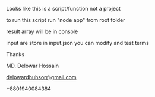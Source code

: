 Looks like this is a script/function not a project

to run this script run "node app" from root folder

result array will be in console

input are store in input.json you can modify and test terms


Thanks

MD. Delowar Hossain

delowardhuhsor@gmail.com

+8801940084384
